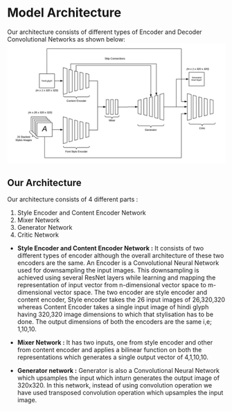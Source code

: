 Model Architecture
==================

Our architecture consists of different types of Encoder and Decoder Convolutional Networks as shown below:
![Image](/docs/Images/arch.png)

Our Architecture
--------------------
Our architecture consists of 4 different parts :
1. Style Encoder and Content Encoder Network
2. Mixer Network
3. Generator Network
4. Critic Network

* **Style Encoder and Content Encoder Network :** It consists of two different types of encoder although the overall architecture of these two encoders are the same. An Encoder is a Convolutional Neural Network used for downsampling the input images. This downsampling is achieved using several ResNet layers while learning and mapping  the representation of input vector from n-dimensional vector space to m-dimensional vector space. The two encoder are style encoder and content encoder, Style encoder takes the 26 input images of 26,320,320 whereas Content Encoder takes a single input image of hindi glyph having 320,320 image dimensions to which that stylisation has to be done. The output dimensions of both the encoders are the same i,e; 1,10,10.

* **Mixer Network :** It has two inputs, one from style encoder and other from content encoder and applies a bilinear function on both the representations which generates a single output vector of 4,1,10,10.

* **Generator network :** Generator is also a Convolutional Neural Network which upsamples the input which inturn generates the output image of 320x320. In this network, instead of using convolution operation we have used transposed convolution operation which upsamples the input image.
